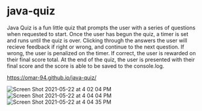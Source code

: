 # java-quiz

Java Quiz is a fun little quiz that prompts the user with a series of questions when requested to start. Once the user has begun the quiz, a timer is set and runs until the quiz is over. Clicking through the answers the user will recieve feedback if right or wrong, and continue to the next question. If wrong, the user is penalized on the timer. If correct, the user is rewarded on their final score total. At the end of the quiz, the user is presented with their final score and the score is able to be saved to the console.log.

https://omar-94.github.io/java-quiz/

![Screen Shot 2021-05-22 at 4 02 04 PM](https://user-images.githubusercontent.com/48743354/119239766-32746f00-bb19-11eb-8b54-49c47a47cc35.png)
![Screen Shot 2021-05-22 at 4 04 04 PM](https://user-images.githubusercontent.com/48743354/119239768-32746f00-bb19-11eb-92df-905bc46042cf.png)
![Screen Shot 2021-05-22 at 4 04 35 PM](https://user-images.githubusercontent.com/48743354/119239769-32746f00-bb19-11eb-986d-05f58ff71965.png)
